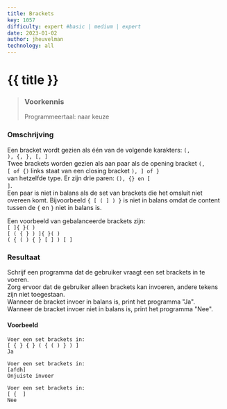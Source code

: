 ```yaml
---
title: Brackets
key: 1057
difficulty: expert #basic | medium | expert
date: 2023-01-02
author: jheuvelman
technology: all
---
```




# {{ title }}

> ### Voorkennis
> Programmeertaal: naar keuze

### Omschrijving
Een bracket wordt gezien als één van de volgende karakters: <code>(, ), {, }, [, ]</code>  
Twee brackets worden gezien als aan paar als de opening bracket <code>(, [ of {)</code> links staat van een closing bracket <code>), ] of } </code> van hetzelfde type. 
Er zijn drie paren: <code>(), {} en [ ]</code>.  
Een paar is niet in balans als de set van brackets die het omsluit niet overeen komt. Bijvoorbeeld <code>{ [ ( ] ) }</code> is niet in balans omdat de content tussen de <code>{</code> en <code>}</code> niet in balans is.

Een voorbeeld van gebalanceerde brackets zijn:  
<code>[ ]{ }( )</code>  
<code>[ ( { } ) ]{ }( )</code>  
<code>( { ( ) { } [ ] ) [ ]</code>

### Resultaat
Schrijf een programma dat de gebruiker vraagt een set brackets in te voeren.  
Zorg ervoor dat de gebruiker alleen brackets kan invoeren, andere tekens zijn niet toegestaan.  
Wanneer de bracket invoer in balans is, print het programma "Ja".  
Wanneer de bracket invoer niet in balans is, print het programma "Nee".

#### Voorbeeld
```shell
Voer een set brackets in: 
[ { } { } ( { ( ) } ) ] 
Ja 

Voer een set brackets in:
[afdh] 
Onjuiste invoer 

Voer een set brackets in: 
[ {  ] 
Nee
```